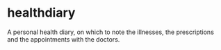 # healthdiary

A personal health diary, on which to note the illnesses, the prescriptions and the appointments with the doctors.
